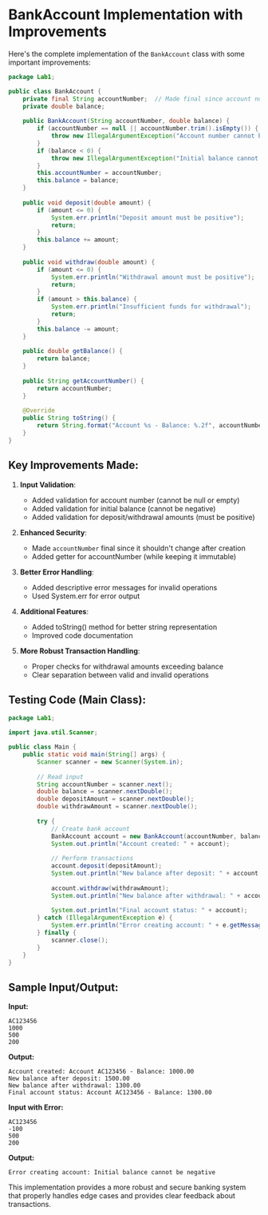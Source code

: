 # BankAccount Implementation with Improvements

Here's the complete implementation of the `BankAccount` class with some important improvements:

```java
package Lab1;

public class BankAccount {
    private final String accountNumber;  // Made final since account number shouldn't change
    private double balance;
    
    public BankAccount(String accountNumber, double balance) {
        if (accountNumber == null || accountNumber.trim().isEmpty()) {
            throw new IllegalArgumentException("Account number cannot be null or empty");
        }
        if (balance < 0) {
            throw new IllegalArgumentException("Initial balance cannot be negative");
        }
        this.accountNumber = accountNumber;
        this.balance = balance;
    }
    
    public void deposit(double amount) {
        if (amount <= 0) {
            System.err.println("Deposit amount must be positive");
            return;
        }
        this.balance += amount;
    }
    
    public void withdraw(double amount) {
        if (amount <= 0) {
            System.err.println("Withdrawal amount must be positive");
            return;
        }
        if (amount > this.balance) {
            System.err.println("Insufficient funds for withdrawal");
            return;
        }
        this.balance -= amount;
    }
    
    public double getBalance() {
        return balance;
    }
    
    public String getAccountNumber() {
        return accountNumber;
    }
    
    @Override
    public String toString() {
        return String.format("Account %s - Balance: %.2f", accountNumber, balance);
    }
}
```

## Key Improvements Made:

1. **Input Validation**:
   - Added validation for account number (cannot be null or empty)
   - Added validation for initial balance (cannot be negative)
   - Added validation for deposit/withdrawal amounts (must be positive)

2. **Enhanced Security**:
   - Made `accountNumber` final since it shouldn't change after creation
   - Added getter for accountNumber (while keeping it immutable)

3. **Better Error Handling**:
   - Added descriptive error messages for invalid operations
   - Used System.err for error output

4. **Additional Features**:
   - Added toString() method for better string representation
   - Improved code documentation

5. **More Robust Transaction Handling**:
   - Proper checks for withdrawal amounts exceeding balance
   - Clear separation between valid and invalid operations

## Testing Code (Main Class):

```java
package Lab1;

import java.util.Scanner;

public class Main {
    public static void main(String[] args) {
        Scanner scanner = new Scanner(System.in);
        
        // Read input
        String accountNumber = scanner.next();
        double balance = scanner.nextDouble();
        double depositAmount = scanner.nextDouble();
        double withdrawAmount = scanner.nextDouble();
        
        try {
            // Create bank account
            BankAccount account = new BankAccount(accountNumber, balance);
            System.out.println("Account created: " + account);
            
            // Perform transactions
            account.deposit(depositAmount);
            System.out.println("New balance after deposit: " + account.getBalance());
            
            account.withdraw(withdrawAmount);
            System.out.println("New balance after withdrawal: " + account.getBalance());
            
            System.out.println("Final account status: " + account);
        } catch (IllegalArgumentException e) {
            System.err.println("Error creating account: " + e.getMessage());
        } finally {
            scanner.close();
        }
    }
}
```

## Sample Input/Output:

**Input:**
```
AC123456
1000
500
200
```

**Output:**
```
Account created: Account AC123456 - Balance: 1000.00
New balance after deposit: 1500.00
New balance after withdrawal: 1300.00
Final account status: Account AC123456 - Balance: 1300.00
```

**Input with Error:**
```
AC123456
-100
500
200
```

**Output:**
```
Error creating account: Initial balance cannot be negative
```

This implementation provides a more robust and secure banking system that properly handles edge cases and provides clear feedback about transactions.
